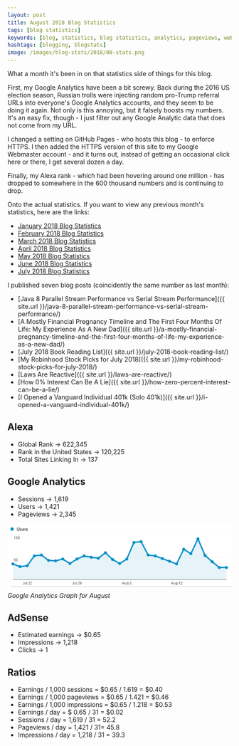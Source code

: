 ```yaml
---
layout: post
title: August 2018 Blog Statistics
tags: [blog statistics]
keywords: [blog, statistics, blog statistics, analytics, pageviews, webmaster, webmaster tools, alexa, google]
hashtags: [blogging, blogstats]
image: /images/blog-stats/2018/08-stats.png
---
```


What a month it's been in on that statistics side of things for this blog.

First, my Google Analytics have been a bit screwy. Back during the 2016 US election season, Russian trolls were injecting random pro-Trump referral URLs into everyone's Google Analytics accounts, and they seem to be doing it again. Not only is this annoying, but it falsely boosts my numbers. It's an easy fix, though - I just filter out any Google Analytic data that does not come from my URL.

I changed a setting on GitHub Pages - who hosts this blog - to enforce  HTTPS. I then added the HTTPS version of this site to my Google Webmaster account - and it turns out, instead of getting an occasional click here or there, I get several dozen a day. 

Finally, my Alexa rank - which had been hovering around one million - has dropped to somewhere in the 600 thousand numbers and is continuing to drop.

Onto the actual statistics. If you want to view any previous month's statistics, here are the links:

* [January 2018 Blog Statistics](https://www.joehxblog.com/january-2018-blog-statistics/)
* [February 2018 Blog Statistics](https://www.joehxblog.com/february-2018-blog-statistics/)
* [March 2018 Blog Statistics](https://www.joehxblog.com/march-2018-blog-statistics/)
* [April 2018 Blog Statistics](https://www.joehxblog.com/april-2018-blog-statistics/)
* [May 2018 Blog Statistics](https://www.joehxblog.com/may-2018-blog-statistics/)
* [June 2018 Blog Statistics](https://www.joehxblog.com/june-2018-blog-statistics/)
* [July 2018 Blog Statistics](https://www.joehxblog.com/july-2018-blog-statistics/)

I published seven blog posts (coincidently the same number as last month):

* [Java 8 Parallel Stream Performance vs Serial Stream Performance]({{ site.url }}/java-8-parallel-stream-performance-vs-serial-stream-performance/)
* [A Mostly Financial Pregnancy Timeline and The First Four Months Of Life: My Experience As A New Dad]({{ site.url }}/a-mostly-financial-pregnancy-timeline-and-the-first-four-months-of-life-my-experience-as-a-new-dad/)
* [July 2018 Book Reading List]({{ site.url }}/july-2018-book-reading-list/)
* [My Robinhood Stock Picks for July 2018]({{ site.url }}/my-robinhood-stock-picks-for-july-2018/)
* [Laws Are Reactive]({{ site.url }}/laws-are-reactive/)
* [How 0% Interest Can Be A Lie]({{ site.url }}/how-zero-percent-interest-can-be-a-lie/)
* [I Opened a Vanguard Individual 401k (Solo 401k)]({{ site.url }}/i-opened-a-vanguard-individual-401k/)

## Alexa

* Global Rank &rarr; 622,345
* Rank in the United States &rarr; 120,225
* Total Sites Linking In &rarr; 137

## Google Analytics

* Sessions &rarr; 1,619
* Users &rarr; 1,421
* Pageviews &rarr; 2,345

![Google Analytics Graph for August](/images/blog-stats/2018/08-stats.png)
*Google Analytics Graph for August*

## AdSense

* Estimated earnings &rarr; $0.65
* Impressions &rarr; 1,218
* Clicks &rarr; 1

## Ratios

* Earnings / 1,000 sessions = $0.65 / 1.619 = $0.40
* Earnings / 1,000 pageviews = $0.65 / 1.421 = $0.46
* Earnings / 1,000 impressions = $0.65 / 1.218 = $0.53
* Earnings / day = $ 0.65 / 31 = $0.02
* Sessions / day = 1,619 / 31 = 52.2
* Pageviews / day = 1,421 / 31= 45.8
* Impressions / day = 1,218 / 31 = 39.3
